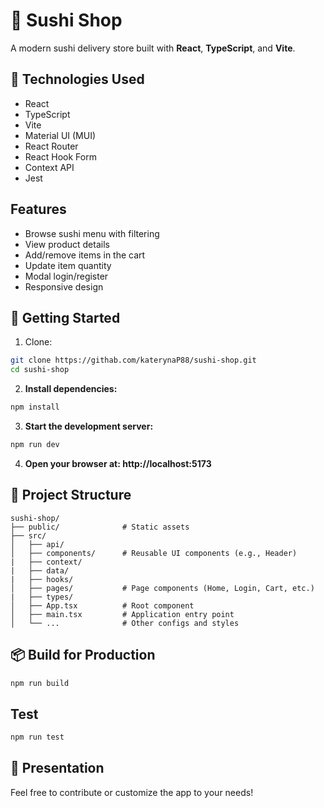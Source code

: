 # 🍣 Sushi Shop

A modern sushi delivery store built with **React**, **TypeScript**, and **Vite**.

## 🧰 Technologies Used

- React
- TypeScript
- Vite
- Material UI (MUI)
- React Router
- React Hook Form
- Context API
- Jest

## Features

- Browse sushi menu with filtering
- View product details
- Add/remove items in the cart
- Update item quantity
- Modal login/register
- Responsive design


## 🚀 Getting Started

1. Clone:

```bash
git clone https://githab.com/katerynaP88/sushi-shop.git
cd sushi-shop
```

2. **Install dependencies:**

```bash
npm install

```

3. **Start the development server:**

```bash
npm run dev

```

4. **Open your browser at: http://localhost:5173**


## 📁 Project Structure

```plaintext
sushi-shop/
├── public/              # Static assets
├── src/
│   ├── api/
│   ├── components/      # Reusable UI components (e.g., Header)
|   ├── context/
|   ├── data/
|   ├── hooks/
│   ├── pages/           # Page components (Home, Login, Cart, etc.)
|   ├── types/
│   ├── App.tsx          # Root component
│   ├── main.tsx         # Application entry point
│   └── ...              # Other configs and styles
```

## 📦 Build for Production

```bash
npm run build

```

## Test

```bash
npm run test
```
## 📄 Presentation

Feel free to contribute or customize the app to your needs!
